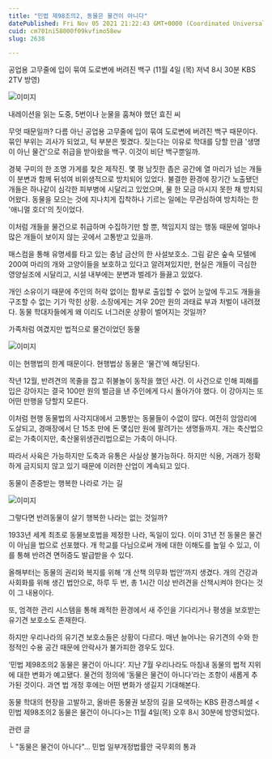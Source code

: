```yaml
---
title: "민법 제98조의2, 동물은 물건이 아니다"
datePublished: Fri Nov 05 2021 21:22:43 GMT+0000 (Coordinated Universal Time)
cuid: cm701ni58000f09kvfimo58ew
slug: 2638

---
```



공업용 고무줄에 입이 묶여 도로변에 버려진 백구 (11월 4일 (목) 저녁 8시 30분 KBS 2TV 방영)

![이미지](https://cdn.hashnode.com/res/hashnode/image/upload/v1739251857656/6ba6dc62-d894-450f-90de-81c6b1d390db.jpeg)

내레이션을 읽는 도중, 5번이나 눈물을 훔쳐야 했던 효진 씨

무엇 때문일까? 다름 아닌 공업용 고무줄에 입이 묶여 도로변에 버려진 백구 때문이다. 묶인 부위는 괴사가 되었고, 턱 부분은 찢겼다. 짖는다는 이유로 학대를 당할 만큼 '생명이 아닌 물건'으로 취급을 받아왔을 백구. 이것이 비단 백구뿐일까.

경북 구미의 한 조명 가게를 찾은 제작진. 몇 평 남짓한 좁은 공간에 열 마리가 넘는 개들이 분변과 함께 뒤섞여 비위생적으로 방치되어 있었다. 불결한 환경에 장기간 노출됐던 개들은 하나같이 심각한 피부병에 시달리고 있었으며, 물 한 모금 마시지 못한 채 방치되어왔다. 동물을 모으는 것에 지나치게 집착하나 기르는 일에는 무관심하여 방치하는 한 '애니멀 호더'의 짓이었다.

이처럼 개들을 물건으로 취급하며 수집하기만 할 뿐, 책임지지 않는 행동 때문에 얼마나 많은 개들이 보이지 않는 곳에서 고통받고 있을까.

매스컴을 통해 유명세를 타고 있는 충남 금산의 한 사설보호소. 그림 같은 숲속 모텔에 200여 마리의 개와 고양이들을 보호하고 있다고 알려져있지만, 현실은 개들이 극심한 영양실조에 시달리고, 시설 내부에는 분변과 벌레가 들끓고 있었다.

개인 소유이기 때문에 주인의 허락 없이는 함부로 출입할 수 없어 눈앞에 두고도 개들을 구조할 수 없는 기가 막힌 상황. 소장에게는 겨우 20만 원의 과태료 부과 처벌이 내려졌다. 동물 학대자들에게 왜 이리도 너그러운 상황이 벌어지는 것일까?

가족처럼 여겼지만 법적으로 물건이었던 동물

![이미지](https://cdn.hashnode.com/res/hashnode/image/upload/v1739251859393/78d5a2c3-a629-4f4a-a5af-742957967381.jpeg)

이는 현행법의 한계 때문이다. 현행법상 동물은 ‘물건’에 해당된다.

작년 12월, 반려견의 목줄을 잡고 쥐불놀이 동작을 했던 사건. 이 사건으로 인해 피해를 입은 강아지는 결국 100만 원의 벌금을 낸 주인에게 다시 돌아가야 했다. 이 강아지는 또 어떤 만행을 당할지 모른다.

이처럼 현행 동물법의 사각지대에서 고통받는 동물들이 수없이 많다. 여전히 암암리에 도살되고, 경매장에서 단 15초 만에 돈 몇십만 원에 팔려가는 생명들까지. 개는 축산법으로는 가축이지만, 축산물위생관리법으로는 가축이 아니다.

따라서 사육은 가능하지만 도축과 유통은 사실상 불가능하다. 하지만 식용, 거래가 정확하게 금지되지 않고 있기 때문에 이러한 산업이 계속되고 있다.

동물이 존중받는 행복한 나라로 가는 길

![이미지](https://cdn.hashnode.com/res/hashnode/image/upload/v1739251861467/f48fbecc-9766-44fe-ba07-a54308ba33f2.jpeg)

그렇다면 반려동물이 살기 행복한 나라는 없는 것일까?

1933년 세계 최초로 동물보호법을 제정한 나라, 독일이 있다. 이미 31년 전 동물은 물건이 아님을 법으로 선포했다. 개 학교를 다님으로써 개에 대한 이해도를 높일 수 있고, 이를 통해 반려견 면허증도 발급받을 수 있다.

올해부터는 동물의 권리와 복지를 위해 ‘개 산책 의무화 법안’까지 생겼다. 개의 건강과 사회화를 위해 생긴 법안으로, 하루 두 번, 총 1시간 이상 반려견을 산책시켜야 한다는 것이 그 내용이다.

또, 엄격한 관리 시스템을 통해 쾌적한 환경에서 새 주인을 기다리거나 평생을 보호받는 유기견 보호소도 존재한다.

하지만 우리나라의 유기견 보호소들은 상황이 다르다. 매년 늘어나는 유기견의 수와 한정적인 수용 공간 때문에 안락사가 불가피한 경우도 있다.

‘민법 제98조의2 동물은 물건이 아니다’. 지난 7월 우리나라도 마침내 동물의 법적 지위에 대한 변화가 예고됐다. 물건의 정의에 ‘동물은 물건이 아니다’라는 조항이 새롭게 추가된 것이다. 과연 법 개정 후에는 어떤 변화가 생길지 기대해본다.

동물 학대의 현장을 고발하고, 올바른 동물권 보장의 길을 모색하는 KBS 환경스페셜 <민법 제98조의2 동물은 물건이 아니다>는 11월 4일(목) 오후 8시 30분에 방영되었다.

관련 글

└ "동물은 물건이 아니다"... 민법 일부개정법률안 국무회의 통과